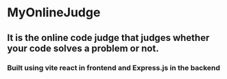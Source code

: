 # MyOnlineJudge
## It is the online code judge that judges whether your code solves a problem or not.
### Built using vite react in frontend and Express.js in the backend
